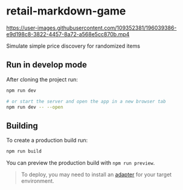 # retail-markdown-game

https://user-images.githubusercontent.com/109352381/196039386-e9d198c8-3822-4457-8a72-a568e5cc870b.mp4

Simulate simple price discovery for randomized items

## Run in develop mode

After cloning the project run:

```bash
npm run dev

# or start the server and open the app in a new browser tab
npm run dev -- --open
```

## Building

To create a production build run:

```bash
npm run build
```

You can preview the production build with `npm run preview`.

> To deploy, you may need to install an [adapter](https://kit.svelte.dev/docs/adapters) for your target environment.
